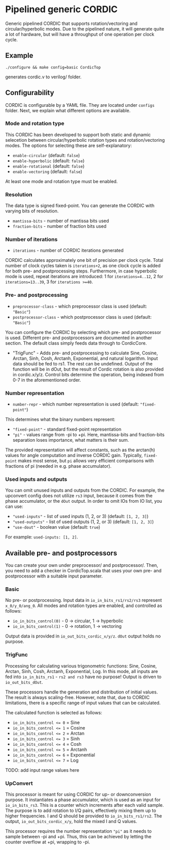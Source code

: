 # Pipelined generic CORDIC

Generic pipelined CORDIC that supports rotation/vectoring and circular/hyperbolic modes. Due to the pipelined nature, it will generate quite a lot of hardware, but will have a throughput of one operation per clock cycle.
## Example
```
./configure && make config=basic CordicTop
```
generates cordic.v to verilog/ folder.
## Configurability
CORDIC is configurable by a YAML file. They are located under `configs` folder. Next, we explain what different options are available.
### Mode and rotation type
This CORDIC has been developed to support both static and dynamic selecetion between circular/hyperbolic rotation types and rotation/vectoring modes. The options for selecting these are self-explanatory:
- `enable-circular` (default: `false`)
- `enable-hyperbolic` (default: `false`)
- `enable-rotational` (default: `false`)
- `enable-vectoring` (default: `false`)

At least one mode and rotation type must be enabled.

### Resolution
The data type is signed fixed-point. You can generate the CORDIC with varying bits of resolution.

- `mantissa-bits` - number of mantissa bits used
- `fraction-bits` - number of fraction bits used
### Number of iterations
- `iterations` - number of CORDIC iterations generated

CORDIC calculates approximately one bit of precision per clock cycle. Total number of clock cycles taken is `iterations+2`, as one clock cycle is added for both pre- and postprocessing steps. Furthermore, in case hyperbolic mode is used, repeat iterations are introduced: 1 for `iterations=4..12`, 2 for `iterations=13..39`, 3 for `iterations >=40`.
### Pre- and postprocessing
- `preprocessor-class` - which preprocessor class is used (default: `"Basic"`)
- `postprocessor-class` - which postprocessor class is used (default: `"Basic"`)

You can configure the CORDIC by selecting which pre- and postprocessor is used. Different pre- and postprocessors are documented in another section. The default class simply feeds data through to CordicCore.

* "TrigFunc" - Adds pre- and postprocessing to calculate Sine, Cosine, Arctan, Sinh, Cosh, Arctanh, Exponential, and natural logarithm. Input data should be fed to rs1. The rest can be undefined. Output of the function will be in dOut, but the result of Cordic rotation is also provided in cordic.x/y/z. Control bits determine the operation, being indexed from 0-7 in the aforementioned order.
### Number representation
- `number-repr` - which number representation is used (default: `"fixed-point"`)

This determines what the binary numbers represent:
- `"fixed-point"` - standard fixed-point representation
- `"pi"` - values range from -pi to +pi. Here, mantissa-bits and fraction-bits separation loses importance, what matters is their sum.

The provided representation will affect constants, such as the arctan(h) values for angle computation and inverse CORDIC gain. Typically, `fixed-point` makes most sense, but `pi` allows very efficient comparisons with fractions of pi (needed in e.g. phase accumulator).

### Used inputs and outputs
You can omit unused inputs and outputs from the CORDIC. For example, the upconvert config does not utilize `rs3` input, because it comes from the phase accumulator, or the `dOut` output. In order to omit IOs from IO list, you can use:
- `"used-inputs"` - list of used inputs (1, 2, or 3) (default: `[1, 2, 3]`)
- `"used-outputs"` - list of used outputs (1, 2, or 3) (default: `[1, 2, 3]`)
- `"use-dout"` - boolean value (default: `true`)

For example: `used-inputs: [1, 2]`.

## Available pre- and postprocessors

You can create your own under preprocessor/ and postprocessor/. Then, you need to add a checker in CordicTop.scala that uses your own pre- and postprocessor with a suitable input parameter.

### Basic
No pre- or postprocessing. Input data in `io_in_bits_rs1/rs2/rs3` represent `x_0/y_0/ang_0`. All modes and rotation types are enabled, and controlled as follows:

- `io_in_bits_control(0)` - 0 -> circular, 1 -> hyperbolic
- `io_in_bits_control(1)` - 0 -> rotation, 1 -> vectoring

Output data is provided in `io_out_bits_cordic_x/y/z`. `dOut` output holds no purpose.
### TrigFunc
Processing for calculating various trigonometric functions: Sine, Cosine, Arctan, Sinh, Cosh, Arctanh, Exponential, Log. In this mode, all inputs are fed into `io_in_bits_rs1` - `rs2 and rs3` have no purpose! Output is driven to `io_out_bits_dOut`.

These processors handle the generation and distribution of initial values. The result is always scaling-free. However, note that, due to CORDIC limitations, there is a specific range of input values that can be calculated.

The calculated function is selected as follows:
- `io_in_bits_control <= 0` = Sine
- `io_in_bits_control <= 1` = Cosine
- `io_in_bits_control <= 2` = Arctan
- `io_in_bits_control <= 3` = Sinh
- `io_in_bits_control <= 4` = Cosh
- `io_in_bits_control <= 5` = Arctanh
- `io_in_bits_control <= 6` = Exponential
- `io_in_bits_control <= 7` = Log

TODO: add input range values here

### UpConvert
This processor is meant for using CORDIC for up- or downconversion purpose. It instantiates a phase accumulator, which is used as an input for `io_in_bits_rs3`. This is a counter which increments after each valid sample. The purpose is to add rotation to I/Q pairs, effectively mixing them up to higher frequencies. I and Q should be provided to `io_in_bits_rs1/rs2`. The output, `io_out_bits_cordic_x/y`, hold the mixed I and Q values.

This processor requires the number representation `"pi"` as it needs to sample between -pi and +pi. Thus, this can be achieved by letting the counter overflow at +pi, wrapping to -pi. 


